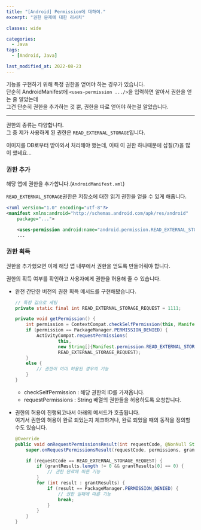 ```yaml
---
title: "[Android] Permission에 대하여."
excerpt: "권한 문제에 대한 리서치"

classes: wide

categories:
  - Java
tags:
  - [Android, Java]

last_modified_at: 2022-08-23
---
```


기능을 구현하기 위해 특정 권한을 얻어야 하는 경우가 있습니다.   
단순히 AndroidManifest에 `<uses-permission .../>`을 입력하면 알아서 권한을 얻는 줄 알았는데   
그건 단순히 권한을 추가하는 것 뿐, 권한을 따로 얻어야 하는걸 알았습니다.   

---

권한의 종류는 다양합니다.   
그 중 제가 사용하게 된 권한은 `READ_EXTERNAL_STORAGE`입니다.

이미지를 DB로부터 받아와서 처리해야 했는데, 이때 이 권한 하나때문에 삽질(?)을 많이 했네요...

### 권한 추가

해당 앱에 권한을 추가합니다.(`AndroidManifest.xml`)

`READ_EXTERNAL_STORAGE`권한은 저장소에 대한 읽기 권한을 얻을 수 있게 해줍니다.

```xml
<?xml version="1.0" encoding="utf-8"?>
<manifest xmlns:android="http://schemas.android.com/apk/res/android"
    package="...">

    <uses-permission android:name="android.permission.READ_EXTERNAL_STORAGE" />
    ...
```

### 권한 획득

권한을 추가했으면 이제 해당 앱 내부에서 권한을 얻도록 만들어줘야 합니다.

권한의 획득 여부를 확인하고 사용자에게 권한을 허용해 줄 수 있습니다.

* 완전 간단한 버전의 권한 획득 메서드를 구현해봤습니다.

    ```java
    // 특정 값으로 세팅
    private static final int READ_EXTERNAL_STORAGE_REQUEST = 1111;

    private void getPermission() {
        int permission = ContextCompat.checkSelfPermission(this, Manifest.permission.READ_EXTERNAL_STORAGE);
        if (permission == PackageManager.PERMISSION_DENIED) {
            ActivityCompat.requestPermissions(
                    this,
                    new String[]{Manifest.permission.READ_EXTERNAL_STORAGE},
                    READ_EXTERNAL_STORAGE_REQUEST);
        }
        else {
            // 권한이 이미 허용된 경우의 기능
        }
    }
    ```

    * checkSelfPermission : 해당 권한의 ID를 가져옵니다.
    * requestPermissions : String 배열의 권한들을 허용하도록 요청합니다.


* 권한의 허용이 진행되고나서 아래의 메서드가 호출됩니다.   
여기서 권한의 허용이 완료 되었는지 체크하거나, 완료 되었을 때의 동작을 정의할 수도 있습니다.

    ```java
    @Override
    public void onRequestPermissionsResult(int requestCode, @NonNull String[] permissions, @NonNull int[] grantResults) {
        super.onRequestPermissionsResult(requestCode, permissions, grantResults);

        if (requestCode == READ_EXTERNAL_STORAGE_REQUEST) {
            if (grantResults.length != 0 && grantResults[0] == 0) {
                // 권한 완료에 따른 기능
            }
            for (int result : grantResults) {
                if (result == PackageManager.PERMISSION_DENIED) {
                    // 권한 실패에 따른 기능
                    break;
                }
            }
        }
    }
    ```
